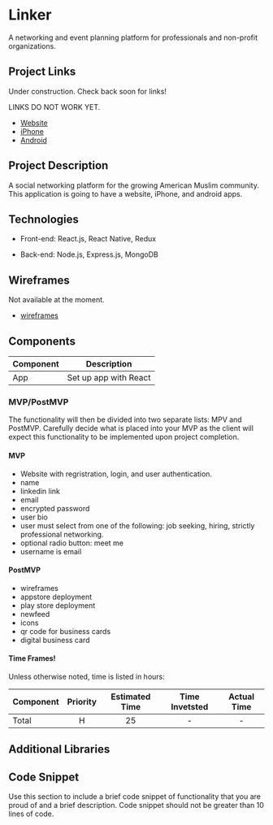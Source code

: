 <!-- @format -->

# Linker

A networking and event planning platform for professionals and non-profit organizations.

## Project Links

Under construction. Check back soon for links!

LINKS DO NOT WORK YET.

- [Website](https://github.com/mohammad523/Linker)
- [iPhone](https://github.com/mohammad523/Linker)
- [Android](https://github.com/mohammad523/Linker)

## Project Description

A social networking platform for the growing American Muslim community. This application is going to have a website, iPhone, and android apps.

## Technologies

- Front-end: React.js, React Native, Redux

- Back-end: Node.js, Express.js, MongoDB

## Wireframes

Not available at the moment.

- [wireframes](https://github.com/mohammad523/Linker)

## Components

| Component |      Description      |
| --------- | :-------------------: |
| App       | Set up app with React |

### MVP/PostMVP

The functionality will then be divided into two separate lists: MPV and PostMVP. Carefully decide what is placed into your MVP as the client will expect this functionality to be implemented upon project completion.

#### MVP

- Website with regristration, login, and user authentication.
- name
- linkedin link
- email
- encrypted password
- user bio
- user must select from one of the following: job seeking, hiring, strictly professional networking.
- optional radio button: meet me
- username is email

#### PostMVP

- wireframes
- appstore deployment
- play store deployment
- newfeed
- icons
- qr code for business cards
- digital business card

#### Time Frames!

Unless otherwise noted, time is listed in hours:

| Component | Priority | Estimated Time | Time Invetsted | Actual Time |
| --------- | :------: | :------------: | :------------: | :---------: |
| Total     |    H     |       25       |       -        |      -      |

## Additional Libraries

## Code Snippet

Use this section to include a brief code snippet of functionality that you are proud of and a brief description. Code snippet should not be greater than 10 lines of code.
